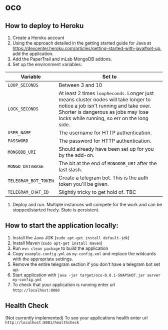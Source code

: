 # oco

How to deploy to Heroku
---

1. Create a Heroku account
1. Using the approach detailed in the getting started guide for Java at https://devcenter.heroku.com/articles/getting-started-with-java#set-up, add the application.
1. Add the PaperTrail and mLab MongoDB addons.
1. Set up the environment variables:

| Variable             | Set to                 | 
| -------------------- | ---------------------- |
| `LOOP_SECONDS`       | Between 3 and 10       |
| `LOCK_SECONDS`       | At least 2 times `loopSeconds`.  Longer just means cluster nodes will take longer to notice a job isn't running and take over.  Shorter is dangerous as jobs may lose locks while running, so err on the long side. |
| `USER_NAME`          | The username for HTTP authentication. |
| `PASSWORD`           | The password for HTTP authentication. |
| `MONGODB_URI`        | Should already have been set up for you by the add-on. |
| `MONGO_DATABASE`     | The bit at the end of `MONGODB_URI` after the last slash. |
| `TELEGRAM_BOT_TOKEN` | Create a telegram bot. This is the auth token you'll be given. |
| `TELEGRAM_CHAT_ID`   | Slightly tricky to get hold of. TBC |

1. Deploy and run.  Multiple instances will compete for the work and can be stopped/started freely. State is persistent.

How to start the application locally:
---

1. Install the Java JDK (`sudo apt-get install default-jdk`)
1. Install Maven (`sudo apt-get install maven`)
1. Run `mvn clean package` to build the application
1. Copy `example-config.yml` as `my-config.xml` and replace the wildcards with the appropriate settings.
1. Remove the entire telegram section if you don't have a telegram bot set up.
1. Start application with `java -jar target/oco-0.0.1-SNAPSHOT.jar server my-config.yml`
1. To check that your application is running enter url `http://localhost:8080`

Health Check
---

(Not currently implemented)
To see your applications health enter url `http://localhost:8081/healthcheck`
